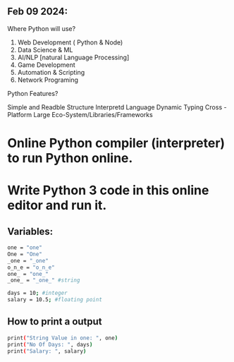 
## Feb 09 2024:

Where Python will use? 
1. Web Development ( Python & Node)
2. Data Science & ML
3. AI/NLP [natural Language Processing]
4. Game Development
5. Automation & Scripting
6. Network Programing

Python Features?

Simple and Readble Structure
Interpretd Language
Dynamic Typing
Cross - Platform
Large Eco-System/Libraries/Frameworks


# Online Python compiler (interpreter) to run Python online.
# Write Python 3 code in this online editor and run it.

## Variables:
```bash
one = "one"
One = "One"
_one = "_one"
o_n_e = "o_n_e"
one_ = "one_"
_one_ = "_one_" #string

days = 10; #integer
salary = 10.5; #floating point 
```

## How to print a output
```bash
print("String Value in one: ", one)
print("No Of Days: ", days)
print("Salary: ", salary)
```